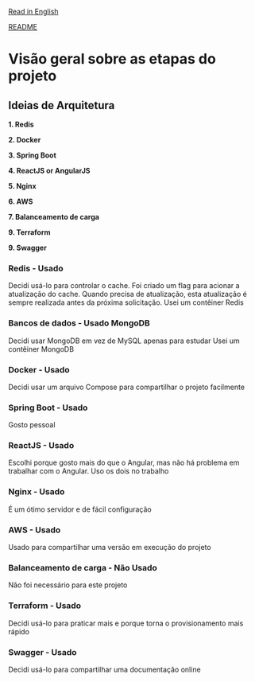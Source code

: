 [Read in English](https://github.com/murilocaet/currency/blob/master/Project-Brainstorming.md)

[README](https://github.com/murilocaet/currency/blob/master/README-ptbr.md)

# Visão geral sobre as etapas do projeto

## Ideias de Arquitetura

**1. Redis**

**2. Docker**

**3. Spring Boot**

**4. ReactJS or AngularJS**

**5. Nginx**

**6. AWS**

**7. Balanceamento de carga**

**9. Terraform**

**9. Swagger**



### Redis - Usado

Decidi usá-lo para controlar o cache. Foi criado um flag para acionar a atualização do cache. Quando precisa de atualização, esta atualização é sempre realizada antes da próxima solicitação.
Usei um contêiner Redis

### Bancos de dados - Usado MongoDB

Decidi usar MongoDB em vez de MySQL apenas para estudar
Usei um contêiner MongoDB

### Docker - Usado

Decidi usar um arquivo Compose para compartilhar o projeto facilmente

### Spring Boot - Usado

Gosto pessoal

### ReactJS - Usado

Escolhi porque gosto mais do que o Angular, mas não há problema em trabalhar com o Angular. Uso os dois no trabalho

### Nginx - Usado

É um ótimo servidor e de fácil configuração

### AWS - Usado

Usado para compartilhar uma versão em execução do projeto

### Balanceamento de carga - Não Usado

Não foi necessário para este projeto

### Terraform - Usado

Decidi usá-lo para praticar mais e porque torna o provisionamento mais rápido

### Swagger - Usado

Decidi usá-lo para compartilhar uma documentação online